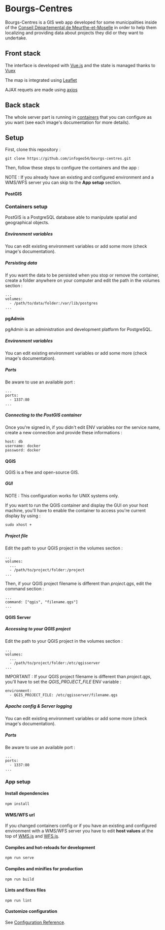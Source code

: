 # Bourgs-Centres

Bourgs-Centres is a GIS web app developed for some municipalities inside of the [Conseil Départemental de Meurthe-et-Moselle](https://meurthe-et-moselle.fr) in order to help them localizing and providing data about projects they did or they want to undertake.

## Front stack

The interface is developed with [Vue.js](https://github.com/vuejs/vue.git) and the state is managed thanks to [Vuex](https://github.com/vuejs/vuex.git)

The map is integrated using [Leaflet](https://github.com/Leaflet/Leaflet)

AJAX requets are made using [axios](https://github.com/axios/axios)

## Back stack

The whole server part is running in [containers](https://github.com/infogeo54/bourgs-centres/blob/master/docker-compose.yml) that you can configure as you want (see each image's documentation for more details).

## Setup

First, clone this repository :

```
git clone https://github.com/infogeo54/bourgs-centres.git

```

Then, follow these steps to configure the containers and the app :

NOTE : If you already have an existing and configured environment and a WMS/WFS server you can skip to the **App setup** section.

#### PostGIS

### Containers setup

PostGIS is a PostgreSQL database able to manipulate spatial and geographical objects.

##### Environment variables

You can edit existing environment variables or add some more (check image's documentation).

##### Persisting data

If you want the data to be persisted when you stop or remove the container, create a folder anywhere on your computer and edit the path in the volumes section : 

```
...
volumes:
  - /path/to/data/folder:/var/lib/postgres
...
```

#### pgAdmin

pgAdmin is an administration and development platform for PostgreSQL.

##### Environment variables

You can edit existing environment variables or add some more (check image's documentation).

##### Ports

Be aware to use an available port :

```
...
ports:
  - 1337:80
...
```

##### Connecting to the PostGIS container

Once you're signed in, if you didn't edit ENV variables nor the service name, create a new connection and provide these informations :

```
host: db
username: docker
password: docker
```

#### QGIS

QGIS is a free and open-source GIS.

##### GUI

NOTE : This configuration works for UNIX systems only.

If you want to run the QGIS container and display the GUI on your host machine, you'll have to enable the container to access you're current display by using :

```
sudo xhost +
```

##### Project file

Edit the path to your QGIS project in the volumes section : 

```
...
volumes:
  ...
  - /path/to/project/folder:/project
...
```

Then, if your QGIS project filename is different than *project.qgs*, edit the command section :

```
...
command: ["qgis", "filename.qgs"]
...
```

#### QGIS Server

##### Accessing to your QGIS project

Edit the path to your QGIS project in the volumes section : 

```
...
volumes:
  ...
  - /path/to/project/folder:/etc/qgisserver
...
```

IMPORTANT : If your QGIS project filename is different than *project.qgs*, you'll have to set the *QGIS_PROJECT_FILE* ENV variable :

```
environment:
  - QGIS_PROJECT_FILE: /etc/qgisserver/filename.qgs
```

##### Apache config & Server logging

You can edit existing environment variables or add some more (check image's documentation).

##### Ports

Be aware to use an available port :

```
...
ports:
  - 1337:80
...
```


### App setup

#### Install dependencies

```
npm install
```

#### WMS/WFS url

If you changed containers config or if you have an existing and configured environment with a WMS/WFS server you have to edit **host values** at the top of [WMS.js](https://github.com/infogeo54/bourgs-centres/blob/master/src/API/WMS.js) and [WFS.js](https://github.com/infogeo54/bourgs-centres/blob/master/src/API/WFS.js).

#### Compiles and hot-reloads for development
```
npm run serve
```

#### Compiles and minifies for production
```
npm run build
```

#### Lints and fixes files
```
npm run lint
```

#### Customize configuration
See [Configuration Reference](https://cli.vuejs.org/config/).

